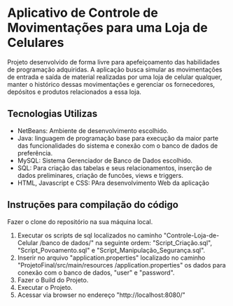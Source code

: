 # Aplicativo de Controle de Movimentações para uma Loja de Celulares  
Projeto desenvolvido de forma livre para apefeiçoamento das habilidades de programação adquiridas. A aplicação busca simular as movimentações de entrada e saída de material
realizadas por uma loja de celular qualquer, manter o histórico dessas movimentações e gerenciar os fornecedores, depósitos e produtos relacionados a essa loja.    
  
  
## Tecnologias Utilizas  
- NetBeans: Ambiente de desenvolvimento escolhido.  
- Java: linguagem de programação base para execução da maior parte das funcionalidades do sistema e conexão com o banco de dados de preferência.  
- MySQL: Sistema Gerenciador de Banco de Dados escolhido.  
- SQL: Para criação das tabelas e seus relacionamentos, inserção de dados preliminares, criação de funcões, views e triggers.
- HTML, Javascript e CSS: PAra desenvolvimento Web da aplicação  
  
  
## Instruções para compilação do código  
Fazer o clone do repositório na sua máquina local.  
1. Executar os scripts de sql localizados no caminho "Controle-Loja-de-Celular
/banco de dados/" na seguinte ordem: "Script_Criação.sql", "Script_Povoamento.sql" e "Script_Manipulação_Segurança.sql".  
2. Inserir no arquivo "application.properties" localizado no caminho "ProjetoFinal/src/main/resources
/application.properties" os dados para conexão com o banco de dados, "user" e "password".  
3. Fazer o Build do Projeto.
4. Executar o Projeto.
5. Acessar via browser no endereço "http://localhost:8080/" 
